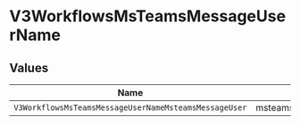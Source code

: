 # V3WorkflowsMsTeamsMessageUserName


## Values

| Name                                                  | Value                                                 |
| ----------------------------------------------------- | ----------------------------------------------------- |
| `V3WorkflowsMsTeamsMessageUserNameMsteamsMessageUser` | msteams_message_user                                  |